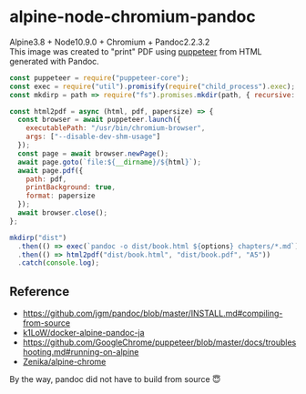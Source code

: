 # alpine-node-chromium-pandoc

Alpine3.8 + Node10.9.0 + Chromium + Pandoc2.2.3.2  
This image was created to "print" PDF using [puppeteer](https://github.com/GoogleChrome/puppeteer) from HTML generated with Pandoc.

```js
const puppeteer = require("puppeteer-core");
const exec = require("util").promisify(require("child_process").exec);
const mkdirp = path => require("fs").promises.mkdir(path, { recursive: true });

const html2pdf = async (html, pdf, papersize) => {
  const browser = await puppeteer.launch({
    executablePath: "/usr/bin/chromium-browser",
    args: ["--disable-dev-shm-usage"]
  });
  const page = await browser.newPage();
  await page.goto(`file:${__dirname}/${html}`);
  await page.pdf({
    path: pdf,
    printBackground: true,
    format: papersize
  });
  await browser.close();
};

mkdirp("dist")
  .then(() => exec(`pandoc -o dist/book.html ${options} chapters/*.md`))
  .then(() => html2pdf("dist/book.html", "dist/book.pdf", "A5"))
  .catch(console.log);
```

## Reference

- https://github.com/jgm/pandoc/blob/master/INSTALL.md#compiling-from-source
- [k1LoW/docker-alpine-pandoc-ja](https://github.com/k1LoW/docker-alpine-pandoc-ja)
- https://github.com/GoogleChrome/puppeteer/blob/master/docs/troubleshooting.md#running-on-alpine
- [Zenika/alpine-chrome](https://github.com/Zenika/alpine-chrome)

By the way, pandoc did not have to build from source 😇
